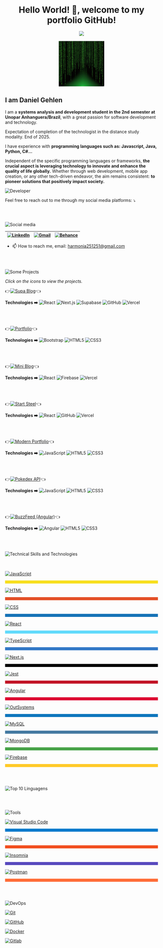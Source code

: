 <h1 align="center" color='#7a7a7a'> Hello World! 👋, welcome to my portfolio GitHub!</h1>

<p align="center">
<img loading="lazy" src="http://img.shields.io/static/v1?label=STATUS&message=UNDER%20DEVELOPMENT&color=YELLOW&style=for-the-badge"/>
</p>

<p align="center">
<img src="/matrixImage.png" alt="Texto Alternativo" width="150px" height="150px">
</p>

## I am Daniel Gehlen

I am a **systems analysis and development student in the 2nd semester at Unopar Anhanguera/Brazil**, with a great passion for software development and technology.

Expectation of completion of the technologist in the distance study modality. End of 2025. 

I have experience with **programming languages ​​such as: Javascript, Java, Python, C#...**

Independent of the specific programming languages or frameworks, **the crucial aspect is leveraging technology to innovate and enhance the quality of life globally.** Whether through web development, mobile app creation, or any other tech-driven endeavor, the aim remains consistent: **to pioneer solutions that positively impact society.**

<img src="https://github.com/Daniel-Gehlen/Daniel-Gehlen/assets/142283217/572d07d8-fa39-445f-b25c-833746ced0c2" alt="Developer" height="300" />


Feel free to reach out to me through my social media platforms: ⤵️

<br><br>

![Social media](https://via.placeholder.com/350x50/333333/00FF00?text=Social+media)

| [![LinkedIn](https://img.shields.io/badge/LinkedIn-0077B5?style=flat-square&logo=linkedin&logoColor=white)](https://www.linkedin.com/in/daniel-gehlen-5350341a3) | [![Gmail](https://img.shields.io/badge/Gmail-D14836?style=flat-square&logo=gmail&logoColor=white)](harmonia251251@gmail.com) | [![Behance](https://img.shields.io/badge/Behance-053EFF?style=flat-square&logo=behance&logoColor=white)](https://www.behance.net/danielgehlen) |
| --- | --- | --- |



- 📫 How to reach me, email: harmonia251251@gmail.com

<br><br>

![Some Projects](https://via.placeholder.com/350x50/333333/00FF00?text=Some+Projects)

*Click on the icons to view the projects.*

👉[![Supa Blog](https://img.shields.io/badge/Supa%20Blog-61DAFB?style=for-the-badge&logo=react&logoColor=black)](https://supa-blog-nine.vercel.app/)👈

**Technologies ➡️**
![React](https://img.shields.io/badge/React-7a7a7a?style=for-the-badge&logo=react&logoColor=white) ![Next.js](https://img.shields.io/badge/NextJs-7a7a7a?style=for-the-badge&logo=next.js&logoColor=white) ![Supabase](https://img.shields.io/badge/Supabase-7a7a7a?style=for-the-badge&logo=supabase&logoColor=white) ![GitHub](https://img.shields.io/badge/GitHub-7a7a7a?style=for-the-badge&logo=github&logoColor=white) ![Vercel](https://img.shields.io/badge/Vercel-7a7a7a?style=for-the-badge&logo=vercel&logoColor=white)


<br><br>

👉[![Portfolio](https://img.shields.io/badge/Portfolio-7952B3?style=for-the-badge&logo=bootstrap&logoColor=white)](https://daniel-gehlen.github.io/bootstrap-portfolio/)👈

**Technologies ➡️**
![Bootstrap](https://img.shields.io/badge/Bootstrap-7a7a7a?style=for-the-badge&logo=bootstrap&logoColor=white) ![HTML5](https://img.shields.io/badge/HTML5-7a7a7a?style=for-the-badge&logo=html5&logoColor=white) ![CSS3](https://img.shields.io/badge/CSS3-7a7a7a?style=for-the-badge&logo=css3&logoColor=white)


<br><br>

👉[![Mini Blog](https://img.shields.io/badge/Mini%20Blog-61DAFB?style=for-the-badge&logo=react&logoColor=black)](https://miniblog-liart.vercel.app/)👈

**Technologies ➡️**
![React](https://img.shields.io/badge/React-7a7a7a?style=for-the-badge&logo=react&logoColor=white) ![Firebase](https://img.shields.io/badge/Firebase-7a7a7a?style=for-the-badge&logo=firebase&logoColor=white) ![Vercel](https://img.shields.io/badge/Vercel-7a7a7a?style=for-the-badge&logo=vercel&logoColor=white)


<br><br>

👉[![Start Steel](https://img.shields.io/badge/Start%20Steel-61DAFB?style=for-the-badge&logo=react&logoColor=black)](https://start-steel.vercel.app/)👈

**Technologies ➡️**
![React](https://img.shields.io/badge/React-7a7a7a?style=for-the-badge&logo=react&logoColor=white) ![GitHub](https://img.shields.io/badge/GitHub-7a7a7a?style=for-the-badge&logo=github&logoColor=white) ![Vercel](https://img.shields.io/badge/Vercel-7a7a7a?style=for-the-badge&logo=vercel&logoColor=white)


<br><br>

👉[![Modern Portfolio](https://img.shields.io/badge/Modern%20Portfolio-1572B6?style=for-the-badge&logo=css3&logoColor=white)](https://daniel-gehlen.github.io/js-developer-portfolio/)👈

**Technologies ➡️**
![JavaScript](https://img.shields.io/badge/JavaScript-7a7a7a?style=for-the-badge&logo=javascript&logoColor=white) ![HTML5](https://img.shields.io/badge/HTML5-7a7a7a?style=for-the-badge&logo=html5&logoColor=white) ![CSS3](https://img.shields.io/badge/CSS3-7a7a7a?style=for-the-badge&logo=css3&logoColor=white)


<br><br>

👉[![Pokedex API](https://img.shields.io/badge/Pokedex%20API-F7DF1E?style=for-the-badge&logo=javascript&logoColor=black)](https://js-developer-pokedex-api.vercel.app/)👈

**Technologies ➡️**
![JavaScript](https://img.shields.io/badge/JavaScript-7a7a7a?style=for-the-badge&logo=javascript&logoColor=white) ![HTML5](https://img.shields.io/badge/HTML5-7a7a7a?style=for-the-badge&logo=html5&logoColor=white) ![CSS3](https://img.shields.io/badge/CSS3-7a7a7a?style=for-the-badge&logo=css3&logoColor=white)


<br><br>

👉[![BuzzFeed (Angular)](https://img.shields.io/badge/BuzzFeed-DD0031?style=for-the-badge&logo=angular&logoColor=white)](https://angular-buzzfeed-quizz-clone-psi.vercel.app/)👈

**Technologies ➡️**
![Angular](https://img.shields.io/badge/Angular-7a7a7a?style=for-the-badge&logo=angular&logoColor=white) ![HTML5](https://img.shields.io/badge/HTML5-7a7a7a?style=for-the-badge&logo=html5&logoColor=white) ![CSS3](https://img.shields.io/badge/CSS3-7a7a7a?style=for-the-badge&logo=css3&logoColor=white)


<br><br>

![Technical Skills and Technologies](https://via.placeholder.com/350x50/333333/00FF00?text=Skills+Technologies)

<br><br>
[![JavaScript](https://img.shields.io/badge/JavaScript-Proficient-F7DF1E?style=for-the-badge&logo=javascript&logoColor=white)](https://developer.mozilla.org/en-US/docs/Web/JavaScript)  
<div style="width: 100%; height: 10px; background-color: #F7DF1E;"></div>

[![HTML](https://img.shields.io/badge/HTML5-Proficient-E34F26?style=for-the-badge&logo=html5&logoColor=white)](https://developer.mozilla.org/en-US/docs/Web/HTML)  
<div style="width: 100%; height: 10px; background-color: #e34f26;"></div>

[![CSS](https://img.shields.io/badge/CSS-Proficient-blue?style=for-the-badge&logo=css3&logoColor=white)](https://developer.mozilla.org/en-US/docs/Web/CSS)  
<div style="width: 100%; height: 10px; background-color: #1572b6;"></div>

[![React](https://img.shields.io/badge/React-Proficient-61DAFB?style=for-the-badge&logo=react&logoColor=white)](https://reactjs.org/)  
<div style="width: 100%; height: 10px; background-color: #61dafb;"></div>

[![TypeScript](https://img.shields.io/badge/TypeScript-Proficient-3178C6?style=for-the-badge&logo=typescript&logoColor=white)](#)  
<div style="width: 100%; height: 10px; background-color: #3178c6;"></div>

[![Next.js](https://img.shields.io/badge/Next.js-Proficient-000000?style=for-the-badge&logo=next.js&logoColor=white)](#)  
<div style="width: 100%; height: 10px; background-color: #000000;"></div>


[![Jest](https://img.shields.io/badge/Jest-Proficient-C21325?style=for-the-badge&logo=jest&logoColor=white)](#)  
<div style="width: 100%; height: 10px; background-color: #c21325;"></div>

[![Angular](https://img.shields.io/badge/Angular-Intermediate-DD0031?style=for-the-badge&logo=angular&logoColor=white)](#)  
<div style="width: 100%; height: 10px; background-color: #dd0031;"></div>

[![OutSystems](https://img.shields.io/badge/OutSystems-Intermediate-DD0031?style=for-the-badge&logo=outsystems&logoColor=white)](#)  
<div style="width: 100%; height: 10px; background-color: #0d76bd;"></div>


[![MySQL](https://img.shields.io/badge/MySQL-Intermediate-4479A1?style=for-the-badge&logo=mysql&logoColor=white)](https://www.w3schools.com/sql/)  
<div style="width: 100%; height: 10px; background-color: #4479a1;"></div>


[![MongoDB](https://img.shields.io/badge/MongoDB-Intermediate-47A248?style=for-the-badge&logo=mongodb&logoColor=white)](#)  
<div style="width: 100%; height: 10px; background-color: #47a248;"></div>


[![Firebase](https://img.shields.io/badge/Firebase-Intermediate-FFCA28?style=for-the-badge&logo=firebase&logoColor=white)](#)  
<div style="width: 100%; height: 10px; background-color: #ffca28;"></div>

<br><br>


![Top 10 Linguagens](https://github-readme-stats.vercel.app/api/top-langs/?username=Daniel-Gehlen&layout=compact&hide=jupyter%20notebook&langs_count=11)


<br><br>

![Tools](https://via.placeholder.com/350x50/333333/00FF00?text=Some+Tools)

[![Visual Studio Code](https://img.shields.io/badge/Visual%20Studio%20Code-Code%20Editor-007ACC?style=for-the-badge&logo=visual-studio-code&logoColor=white)](https://code.visualstudio.com/)
<div style="width: 100%; height: 10px; background-color: #007acc;"></div>

[![Figma](https://img.shields.io/badge/Figma-Design%20Tool-F24E1E?style=for-the-badge&logo=figma&logoColor=white)](https://www.figma.com/)
<div style="width: 100%; height: 10px; background-color: #f24e1e;"></div>


[![Insomnia](https://img.shields.io/badge/Insomnia-API%20Testing-5849BE?style=for-the-badge&logo=insomnia&logoColor=white)](https://insomnia.rest/)
<div style="width: 100%; height: 10px; background-color: #5849be;"></div>

[![Postman](https://img.shields.io/badge/Postman-API%20Development-FF6C37?style=for-the-badge&logo=postman&logoColor=white)](https://www.postman.com/)
<div style="width: 100%; height: 10px; background-color: #ff6c37;"></div>




<br><br>

![DevOps](https://via.placeholder.com/350x50/333333/00FF00?text=Some+DevOps)
  
[![Git](https://img.shields.io/badge/Git-Version%20Control-F05032?style=for-the-badge&logo=git&logoColor=white)](https://git-scm.com/)

[![GitHub](https://img.shields.io/badge/GitHub-Repository%20Hosting-181717?style=for-the-badge&logo=github&logoColor=white)](https://github.com/)

[![Docker](https://img.shields.io/badge/Docker-Containerization-2496ED?style=for-the-badge&logo=docker&logoColor=white)](https://www.docker.com/)

[![Gitlab](https://img.shields.io/badge/Gitlab-Repository%20Hosting-FCA121?style=for-the-badge&logo=gitlab&logoColor=black)](https://about.gitlab.com/)                                 

